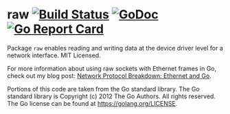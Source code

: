raw [![Build Status](https://travis-ci.org/mdlayher/raw.svg?branch=master)](https://travis-ci.org/mdlayher/raw) [![GoDoc](https://godoc.org/github.com/mdlayher/raw?status.svg)](https://godoc.org/github.com/mdlayher/raw) [![Go Report Card](https://goreportcard.com/badge/github.com/mdlayher/raw)](https://goreportcard.com/report/github.com/mdlayher/raw)
===

Package `raw` enables reading and writing data at the device driver level for
a network interface.  MIT Licensed.

For more information about using raw sockets with Ethernet frames in Go, check
out my blog post: [Network Protocol Breakdown: Ethernet and Go](https://medium.com/@mdlayher/network-protocol-breakdown-ethernet-and-go-de985d726cc1).

Portions of this code are taken from the Go standard library.  The Go
standard library is Copyright (c) 2012 The Go Authors. All rights reserved.
The Go license can be found at https://golang.org/LICENSE.
